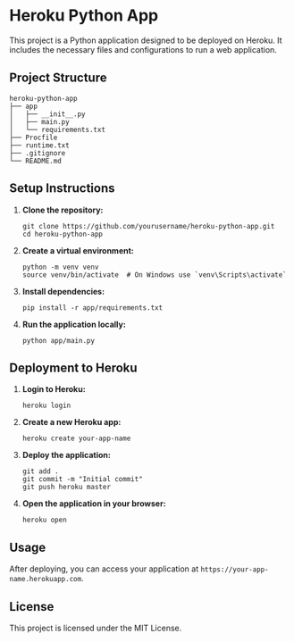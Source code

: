 # Heroku Python App

This project is a Python application designed to be deployed on Heroku. It includes the necessary files and configurations to run a web application.

## Project Structure

```
heroku-python-app
├── app
│   ├── __init__.py
│   ├── main.py
│   └── requirements.txt
├── Procfile
├── runtime.txt
├── .gitignore
└── README.md
```

## Setup Instructions

1. **Clone the repository:**
   ```
   git clone https://github.com/yourusername/heroku-python-app.git
   cd heroku-python-app
   ```

2. **Create a virtual environment:**
   ```
   python -m venv venv
   source venv/bin/activate  # On Windows use `venv\Scripts\activate`
   ```

3. **Install dependencies:**
   ```
   pip install -r app/requirements.txt
   ```

4. **Run the application locally:**
   ```
   python app/main.py
   ```

## Deployment to Heroku

1. **Login to Heroku:**
   ```
   heroku login
   ```

2. **Create a new Heroku app:**
   ```
   heroku create your-app-name
   ```

3. **Deploy the application:**
   ```
   git add .
   git commit -m "Initial commit"
   git push heroku master
   ```

4. **Open the application in your browser:**
   ```
   heroku open
   ```

## Usage

After deploying, you can access your application at `https://your-app-name.herokuapp.com`.

## License

This project is licensed under the MIT License.
